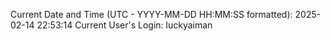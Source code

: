 Current Date and Time (UTC - YYYY-MM-DD HH:MM:SS formatted): 2025-02-14 22:53:14
Current User's Login: luckyaiman
